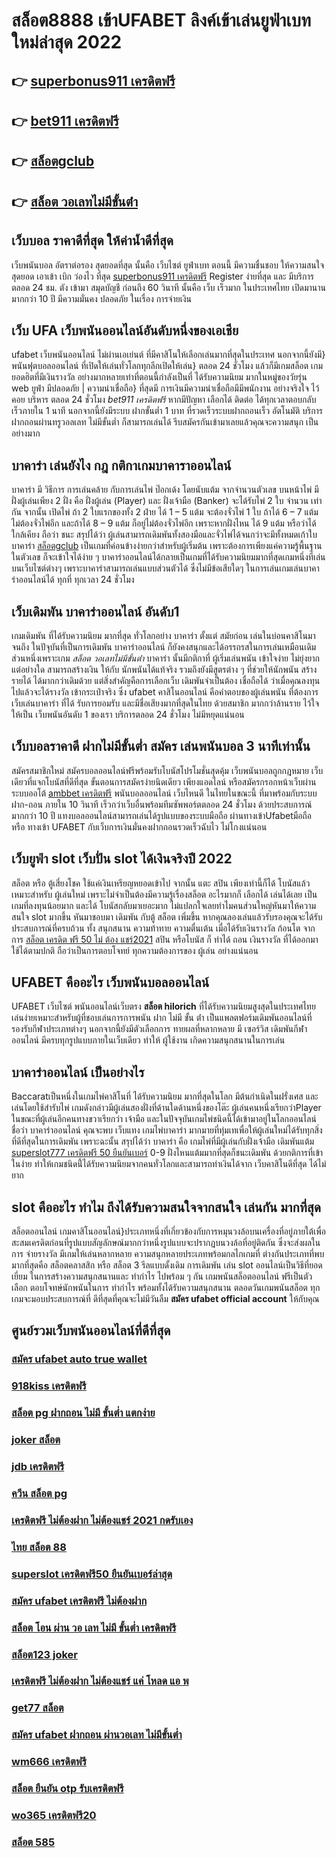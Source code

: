 # สล็อต8888 เข้าUFABET ลิงค์เข้าเล่นยูฟ่าเบทใหม่ล่าสุด 2022 

## 👉 [superbonus911 เครดิตฟรี](https://bio.link/tisawago)
## 👉 [bet911 เครดิตฟรี](https://mabet.net/credit-free-50/)
## 👉 [สล็อตgclub](https://mabet.net/pg-slot-credit-free/)
## 👉 [สล็อต วอเลทไม่มีขั้นต่ํา](https://mabet.net/register/)

## เว็บบอล ราคาดีที่สุด ให้ค่าน้ำดีที่สุด

 เว็บพนันบอล   อัตราต่อรอง   สุดยอดที่สุด   นั้นคือ  เว็บไซต์ ยูฟ่าเบท   ตอนนี้  มีความชื่นชอบ ให้ความสนใจ   สุดยอด   เอาเข้า  เบิก   ว่องไว ที่สุด [superbonus911 เครดิตฟรี](https://mabet.net/credit-free-50/)  Register  ง่ายที่สุด  และ มีบริการ   ตลอด 24 ชม.   ตัง   เข้ามา   สมุดบัญชี   ก่อนถึง  60 วินาที  นั้นคือ  เว็บ   เร็วมาก ในประเทศไทย เปิดมานาน  มากกว่า  10 ปี มีความมั่นคง ปลอดภัย ในเรื่อง  การจ่ายเงิน 

## เว็บ UFA เว็บพนันออนไลน์อันดับหนึ่งของเอเชีย

 ufabet   เว็บพนันออนไลน์ ไม่ผ่านเอเย่นต์ ที่มีคาสิโนให้เลือกเล่นมากที่สุดในประเทศ นอกจากนี้ยังมี}พนันฟุตบอลออนไลน์   ที่เปิดให้เล่นทั่วโลกทุกลีกเปิดให้เล่น} ตลอด 24 ชั่วโมง  แล้วก็มีเกมสล็อต  เกมยอดฮิตที่มีเงินรางวัล อย่างมากหลายเท่าที่ตอนนี้กำลังเป็นที่ ได้รับความนิยม มากในหมู่ของวัยรุ่น  web  ยูฟ่า มีปลอดภัย | ความน่าเชื่อถือ} ที่สุดมี การเงินมีความน่าเชื่อถือมีมีพนักงาน อย่างจริงใจ ไว้คอย บริหาร ตลอด 24 ชั่วโมง  *bet911 เครดิตฟรี* หากมีปัญหา เลือกได้ ติดต่อ ได้ทุกเวลาตอบกลับเร็วภายใน 1 นาที นอกจากนี้ยังมีระบบ ฝากขั้นต่ำ 1 บาท ที่รวดเร็วระบบฝากถอนเร็ว อัตโนมัติ บริการฝากถอนผ่านทรูวอลเลท ไม่มีขั้นต่ำ ก็สามารถเล่นได้ รีบสมัครกันเข้ามาเลยแล้วคุณจะความสนุก เป็นอย่างมาก



## บาคาร่า เล่นยังไง กฎ กติกาเกมบาคาราออนไลน์

บาคาร่า มี  วิธีการ  การเล่นคล้าย กับการเล่นไพ่ ป๊อกเด้ง โดยนับแต้ม จากจำนวนตัวเลข บนหน้าไพ่ มีฝั่งผู้เล่นเพียง 2 ฝั่ง คือ ฝั่งผู้เล่น (Player)  และ ฝั่งเจ้ามือ (Banker) จะได้รับไพ่ 2 ใบ จำนวน เท่ากัน จากนั้น เปิดไพ่ ถ้า 2 ใบแรกของทั้ง 2 ฝ่าย ได้ 1 – 5 แต้ม จะต้องจั่วไพ่ 1 ใบ ถ้าได้ 6 – 7 แต้ม ไม่ต้องจั่วไพ่อีก  และถ้าได้ 8 – 9 แต้ม ก็อยู่ไม่ต้องจั่วไพ่อีก เพราะหากฝั่งไหน ได้ 9 แต้ม หรือว่าได้ ใกล้เคียง ถือว่า ชนะ สรุปได้ว่า ผู้เล่นสามารถเดิมพันทั้งสองมือและจั่วไพ่ได้จนกว่าจะมีทั้งหมดเก้าใบ บาคาร่า [สล็อตgclub](https://mabet.net/register/)  เป็นเกมที่ค่อนข้างง่ายกว่าสำหรับผู้เริ่มต้น เพราะต้องการเพียงแค่ความรู้พื้นฐานในตัวเลข ก็จะเข้าใจได้ง่าย ๆ บาคาร่าออนไลน์ได้กลายเป็นเกมที่ได้รับความนิยมมากที่สุดเกมหนึ่งที่เล่นบนเว็บไซต์ต่างๆ เพราะบาคาร่าสามารถเล่นแบบส่วนตัวได้ ซึ่งไม่มีข้อเสียใดๆ ในการเล่นเกมเล่นบาคาร่าออนไลน์ได้ ทุกที่ ทุกเวลา 24 ชั่วโมง

##  เว็บเดิมพัน บาคาร่าออนไลน์  อันดับ1

เกมเดิมพัน ที่ได้รับความนิยม มากที่สุด ทั่วโลกอย่าง  บาคาร่า ตั้งแต่ สมัยก่อน เล่นในบ่อนคาสิโนมาจนถึง ในปัจุบันที่เป็นการเดิมพัน บาคาร่าออนไลน์ ก็ยังคงสนุกและได้อรรถรสในการเล่นเหมือนเดิม ส่วนหนึ่งเพราะเกม *สล็อต วอเลทไม่มีขั้นต่ํา* บาคาร่า นั้นมีกติกาที่ ผู้เริ่มเล่นพนัน  เข้าใจง่าย ไม่ยุ่งยากแต่อย่างใด  สามารถสร้างเงิน ให้กับ นักพนันได้แท้จริง รวมถึงยังมีสูตรต่าง ๆ ที่ช่วยให้นักพนัน  สร้างรายได้ ได้มากกว่าเดิมด้วย แต่สิ่งสำคัญคือการเลือกเว็บ เดิมพันจำเป็นต้อง เชื่อถือได้ ว่าเมื่อคุณลงทุนไปแล้วจะได้รางวัล เข้ากระเป๋าจริง ซึ่ง  ufabet คาสิโนออนไลน์ คือคำตอบของผู้เล่นพนัน ที่ต้องการเว็บเล่นบาคาร่า ที่ได้ รับการยอมรับ และมีชื่อเสียงมากที่สุดในไทย ด้วยสมาชิก มากกว่าล้านราย ไว้ใจให้เป็น เว็บพนันอันดับ 1 ของเรา บริการตลอด 24 ชั่วโมง ไม่มีหยุดแน่นอน

## เว็บบอลราคาดี ฝากไม่มีขั้นต่ำ สมัคร เล่นพนันบอล  3 นาทีเท่านั้น

สมัครสมาชิกใหม่ สมัครบอลออนไลน์ฟรีพร้อมรับโบนัสโปรโมชั่นสุดคุ้ม เว็บพนันบอลถูกกฎหมาย เว็บเดียวที่แจกโบนัสที่ดีที่สุด ขั้นตอนการสมัครง่ายนิดเดียว เพียงแอดไลน์ หรือสมัครกรอกหน้าเว็บผ่านระบบออโต้ [ambbet เครดิตฟรี](https://mabet.net/register/) พนันบอลออนไลน์ เว็บไหนดี ในไทยในขณะนี้ ที่มาพร้อมกับระบบฝาก-ถอน ภายใน 10 วินาที เร็วกว่าเว็บอื่นพร้อมทีมซัพพอร์ตตลอด 24 ชั่วโมง ด้วยประสบการณ์มากกว่า 10 ปี แทงบอลออนไลน์สามารถเล่นได้รูปแบบของระบบมือถือ ผ่านทางเข้าUfabetมือถือ หรือ ทางเข้า UFABET กับเว็บการเงินมั่นคงฝากถอนรวดเร็วฉับไว ไม่โกงแน่นอน


## เว็บยูฟ่า slot  เว็บปั่น slot ได้เงินจริงปี 2022

สล็อต หรือ ตู้เสี่ยงโชค ใช้แค่เงินเหรียญหยอดเข้าไป จากนั้น แตะ   สปิน  เพียงเท่านี้ก็ได้ โบนัสแล้ว เหมาะสำหรับ ผู้เล่นใหม่  เพราะไม่จำเป็นต้องมีความรู้เรื่องสล็อต อะไรมากก็ เลือกได้ เล่นได้เลย เป็นเกมที่ลงทุนน้อยมาก และได้ โบนัสกลับมาเยอะมาก ไม่แปลกใจเลยทำไมคนส่วนใหญ่หันมาให้ความสนใจ slot มากขึ้น หันมาชอบมา เดิมพัน กับตู้ สล็อต เพิ่มขึ้น หากคุณลองเล่นแล้วรับรองคุณจะได้รับประสบการณ์ที่ครบถ้วน ทั้ง สนุกสนาน  ความท้าทาย ความตื่นเต้น เมื่อได้รับเงินรางวัล ก้อนโต จากการ [สล็อต เครดิต ฟรี 50 ไม่ ต้อง แชร์2021](https://mabet.net/credit-free-new/)  สปิน หรือโบนัส  ก็ ทำได้ ถอน เงินรางวัล ที่ได้ออกมาใช้ได้ตามปกติ ถือว่าเป็นการตอบโจทย์ ทุกความต้องการของ ผู้เล่น อย่างแน่นอน 


## UFABET คืออะไร เว็บพนันบอลออนไลน์

UFABET เว็บไซต์  พนันออนไลน์เว็บตรง  **สล็อต hilorich** ที่ได้รับความนิยมสูงสุดในประเทศไทย เล่นง่ายเหมาะสำหรับผู้ที่ชอบเล่นการการพนัน  ฝาก ไม่มี ขั้น ต่ํา เป็นแพลตฟอร์มเดิมพันออนไลน์ที่รองรับกีฬาประเภทต่างๆ นอกจากนี้ยังมีตัวเลือกการ ทายผลที่หลากหลาย มี เซอร์วิส  เดิมพันกีฬาออนไลน์  มีครบทุกรูปแบบภายในเว็บเดียว ทำให้ ผู้ใช้งาน เกิดความสนุกสนานในการเล่น

## บาคาร่าออนไลน์  เป็นอย่างไร  

 Baccaratเป็นหนึ่งในเกมไพ่คาสิโนที่ ได้รับความนิยม มากที่สุดในโลก มีต้นกำเนิดในฝรั่งเศส และเล่นโดยใช้สำรับไพ่ เกมดังกล่าวมีผู้เล่นสองฝั่งที่ด้านใดด้านหนึ่งของโต๊ะ ผู้เล่นคนหนึ่งเรียกว่าPlayer  ในขณะที่ผู้เล่นอีกคนทางขวาเรียกว่า เจ้ามือ และในปัจจุบันเกมไพ่ชนิดนี้ได้เข้ามาอยู่ในโลกออนไลน์ ชื่อว่า บาคาร่าออนไลน์  คุณจะพบ  เว็บแทง เกมไพ่บาคาร่า มากมายที่ทุ่มเทเพื่อให้ผู้เล่นใหม่ได้รับทุกสิ่งที่ดีที่สุดในการเดิมพัน เพราะฉะนั้น สรุปได้ว่า บาคาร่า คือ เกมไพ่ที่มีผู้เล่นกับฝั่งเจ้ามือ เดิมพันแต้ม [superslot777 เครดิตฟรี 50 ยืนยันเบอร์](https://mabet.net/credit-free-100/) 0-9 ฝั่งไหนแต้มมากที่สุดก็ชนะเดิมพัน ด้วยกติการที่เข้าในง่าย ทำให้เกมชนิดนี้่ได้รับความนิยมจากคนทั่วโลกและสามารถทำเงินได้จาก  เว็บคาสิโนดีที่สุด ได้ไม่ยาก




##  slot  คืออะไร ทำไม ถึงได้รับความสนใจจากสนใจ เล่นกัน มากที่สุด 

 สล็อตออนไลน์ เกมคาสิโนออนไลน์}ประเภทหนึ่งที่เกี่ยวข้องกับการหมุนวงล้อบนเครื่องที่อยู่ภายใต้เพื่อสะสมเครดิตก่อนที่รูปแบบสัญลักษณ์มากกว่าหนึ่งรูปแบบจะปรากฏบนวงล้อที่อยู่ติดกัน ซึ่งจะส่งผลในการ จ่ายรางวัล มีเกมให้เล่นหลากหลาย ความสนุกหลายประเภทพร้อมกลไกเกมที่ ต่างกันประเภทที่พบมากที่สุดคือ สล็อตคลาสสิก หรือ สล็อต 3 รีลแบบดั้งเดิม การเดิมพัน  เล่น slot ออนไลน์เป็นวิธีที่ยอดเยี่ยม ในการสร้างความสนุกสนานและ ทำกำไร ไปพร้อม ๆ กัน เกมพนันสล็อตออนไลน์ ฟรีเป็นตัวเลือก ตอบโจทษ์นักพนันในการ ทำกำไร พร้อมทั้งได้รับความสนุกสนาน ตลอดวันเกมพนันสล็อต ทุกเกมจะมอบประสบการณ์ที่ ดีที่สุดที่คุณจะไม่มีวันลืม **สมัคร ufabet official account** ให้กับคุณ


## ศูนย์รวมเว็บพนันออนไลน์ที่ดีที่สุด

### [สมัคร ufabet auto true wallet](https://atom.io/themes/MABET.net%20สล็อตเว็บตรง%20สล็อต%20เว็บ%20นอก%20008%20สล็อต%20สล็อตอตกหนัก%2020รับ100)
### [918kiss เครดิตฟรี](https://atom.io/themes/MABET.net%20สล็อตเว็บตรง%20สล็อต%20ถอน%20ไม่มี%20ขั้น%20ต่ํา%20008%20สล็อต%20สล็อตอตกหนัก%2020รับ100)
### [สล็อต pg ฝากถอน ไม่มี ขั้นต่ำ แตกง่าย](https://atom.io/themes/MABET.net%20สล็อตเว็บตรง%20เครดิตฟรี%20300%20ถอนได้%20008%20สล็อต%20สล็อตอตกหนัก%2020รับ100)
### [joker สล็อต](https://atom.io/themes/MABET.net%20สล็อตเว็บตรง%20betflix%20pg%20เครดิตฟรี%2050%20008%20สล็อต%20สล็อตอตกหนัก%2020รับ100)
### [jdb เครดิตฟรี](https://atom.io/themes/MABET.net%20สล็อตเว็บตรง%20wm55%20เครดิตฟรี%20008%20สล็อต%20สล็อตอตกหนัก%2020รับ100)
### [ควีน สล็อต pg](https://atom.io/themes/MABET.net%20สล็อตเว็บตรง%20เว็บ%20wow%20slot%20เครดิตฟรี%20008%20สล็อต%20สล็อตอตกหนัก%2020รับ100)
### [เครดิตฟรี ไม่ต้องฝาก ไม่ต้องแชร์ 2021 กดรับเอง](https://atom.io/themes/MABET.net%20สล็อตเว็บตรง%20179สล็อต%20008%20สล็อต%20สล็อตอตกหนัก%2020รับ100)
### [ไทย สล็อต 88](https://atom.io/themes/MABET.net%20สล็อตเว็บตรง%20สล็อต%20xoz%20008%20สล็อต%20สล็อตอตกหนัก%2020รับ100)
### [superslot เครดิตฟรี50 ยืนยันเบอร์ล่าสุด](https://atom.io/themes/MABET.net%20สล็อตเว็บตรง%20bet2you%20เครดิตฟรี%202020%20008%20สล็อต%20สล็อตอตกหนัก%2020รับ100)
### [สมัคร ufabet เครดิตฟรี ไม่ต้องฝาก](https://atom.io/themes/MABET.net%20สล็อตเว็บตรง%20สล็อต818king%20008%20สล็อต%20สล็อตอตกหนัก%2020รับ100)
### [สล็อต โอน ผ่าน วอ เลท ไม่มี ขั้นต่ำ เครดิตฟรี](https://atom.io/themes/MABET.net%20สล็อตเว็บตรง%20สล็อต879%20008%20สล็อต%20สล็อตอตกหนัก%2020รับ100)
### [สล็อต123 joker](https://atom.io/themes/MABET.net%20สล็อตเว็บตรง%20juad888%20เครดิตฟรี%20008%20สล็อต%20สล็อตอตกหนัก%2020รับ100)
### [เครดิตฟรี ไม่ต้องฝาก ไม่ต้องแชร์ แค่ โหลด แอ พ](https://atom.io/themes/MABET.net%20สล็อตเว็บตรง%20superslot%20wallet%20เครดิตฟรี%20008%20สล็อต%20สล็อตอตกหนัก%2020รับ100)
### [get77 สล็อต](https://atom.io/themes/MABET.net%20สล็อตเว็บตรง%20spinix%20เครดิตฟรี300%20008%20สล็อต%20สล็อตอตกหนัก%2020รับ100)
### [สมัคร ufabet ฝากถอน ผ่านวอเลท ไม่มีขั้นต่ำ](https://atom.io/themes/MABET.net%20สล็อตเว็บตรง%20เว็บ777สล็อต%20008%20สล็อต%20สล็อตอตกหนัก%2020รับ100)
### [wm666 เครดิตฟรี](https://atom.io/themes/MABET.net%20สล็อตเว็บตรง%20เครดิตฟรี%20100%20ทำ%20300%20ถอนได้หมด%20008%20สล็อต%20สล็อตอตกหนัก%2020รับ100)
### [สล็อต ยืนยัน otp รับเครดิตฟรี](https://atom.io/themes/MABET.net%20สล็อตเว็บตรง%20เครดิตฟรี%20100%20ไม่ต้องทำกิจกรรม%20008%20สล็อต%20สล็อตอตกหนัก%2020รับ100)
### [wo365 เครดิตฟรี20](https://atom.io/themes/MABET.net%20สล็อตเว็บตรง%20สล็อตxo369%20008%20สล็อต%20สล็อตอตกหนัก%2020รับ100)
### [สล็อต 585](https://atom.io/themes/MABET.net%20สล็อตเว็บตรง%20super%20wallet%20เครดิตฟรี%20008%20สล็อต%20สล็อตอตกหนัก%2020รับ100)
